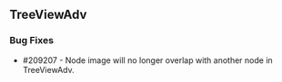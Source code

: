 ## TreeViewAdv

### Bug Fixes

* \#209207 - Node image will no longer overlap with another node in TreeViewAdv.

